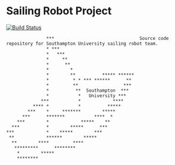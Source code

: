 # Sailing Robot Project
[![Build Status](https://travis-ci.org/Maritime-Robotics-Student-Society/sailing-robot.svg?branch=master)](https://travis-ci.org/Maritime-Robotics-Student-Society/sailing-robot) 

                   ***                                Source code repository for Southampton University sailing robot team.
                   * ***                              
                   *   ***                          
                   *     **                         
                   *      **                       
                   *        *                       
                   *        **          ***** ******
                   *         * * *** ******      ** 
                   *         **                 *** 
                   *          **  Southampton  ***  
                   *           *   University ***   
                 ***           *            ****    
              **** *           *          *****     
            ***    *     *******        *****       
          ***      *******           ****  *        
        ***        *            *****    **         
      ***          *        *****      ***          
    ***            *    *****        ***            
     **            ******        *****              
      **        ****         ****                   
       *********      ********                      
        *        *****                              
        ********             


 
